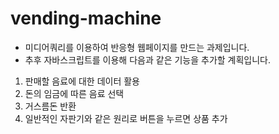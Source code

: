 # vending-machine
- 미디어쿼리를 이용하여 반응형 웹페이지를 만드는 과제입니다.
- 추후 자바스크립트를 이용해 다음과 같은 기능을 추가할 계획입니다.

1. 판매할 음료에 대한 데이터 활용
2. 돈의 임금에 따른 음료 선택
3. 거스름돈 반환
4. 일반적인 자판기와 같은 원리로 버튼을 누르면 상품 추가
